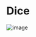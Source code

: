 # Dice

![image](https://user-images.githubusercontent.com/62945306/193709699-6935f5ac-e117-4f5e-9ba3-0f0848bf3112.png)
